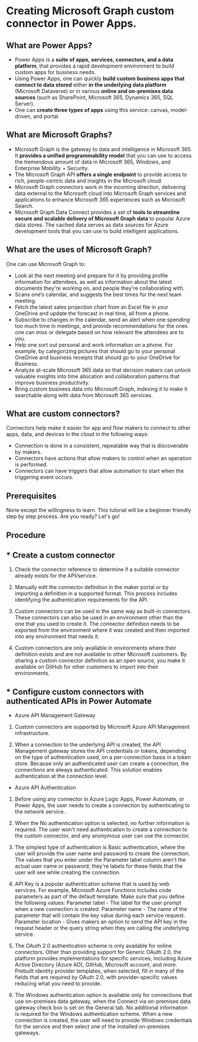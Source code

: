 # Creating Microsoft Graph custom connector in Power Apps.

## What are Power Apps?
* Power Apps is a **suite of apps, services, connectors, and a data platform**, that provides a rapid development environment to build custom apps for business needs. 
* Using Power Apps, one can quickly **build custom business apps that connect to data stored** either **in the underlying data platform** (Microsoft Dataverse) or in various **online and on-premises data sources** (such as SharePoint, Microsoft 365, Dynamics 365, SQL Server). 
* One can **create three types of apps** using this service: canvas, model-driven, and portal. 

## What are Microsoft Graphs?
* Microsoft Graph is the gateway to data and intelligence in Microsoft 365. It **provides a unified programmability model** that you can use to access the tremendous amount of data in Microsoft 365, Windows, and Enterprise Mobility + Security.
* The Microsoft Graph API **offers a single endpoint** to provide access to rich, people-centric data and insights in the Microsoft cloud.
* Microsoft Graph connectors work in the incoming direction, delivering data external to the Microsoft cloud into Microsoft Graph services and applications to enhance Microsoft 365 experiences such as Microsoft Search.
* Microsoft Graph Data Connect provides a set of **tools to streamline secure and scalable delivery of Microsoft Graph data** to popular Azure data stores. The cached data serves as data sources for Azure development tools that you can use to build intelligent applications.

## What are the uses of Microsoft Graph?
One can use Microsoft Graph to:
* Look at the next meeting and prepare for it by providing profile information for attendees, as well as information about the latest documents they're working on, and people they're collaborating with.
* Scans one’s calendar, and suggests the best times for the next team meeting.
* Fetch the latest sales projection chart from an Excel file in your OneDrive and update the forecast in real time, all from a phone.
* Subscribe to changes in the calendar, send an alert when one spending too much time in meetings, and provide recommendations for the ones one can miss or delegate based on how relevant the attendees are to you.
* Help one sort out personal and work information on a phone. For example, by categorizing pictures that should go to your personal OneDrive and business receipts that should go to your OneDrive for Business.
* Analyze at-scale Microsoft 365 data so that decision makers can unlock valuable insights into time allocation and collaboration patterns that improve business productivity.
* Bring custom business data into Microsoft Graph, indexing it to make it searchable along with data from Microsoft 365 services.

## What are custom connectors?
Connectors help make it easier for app and flow makers to connect to other apps, data, and devices in the cloud in the following ways:
* Connection is done in a consistent, repeatable way that is discoverable by makers.
* Connectors have actions that allow makers to control when an operation is performed.
* Connectors can have triggers that allow automation to start when the triggering event occurs.

## Prerequisites
None except the willingness to learn. This tutorial will be a beginner friendly step by step process. Are you ready? Let's go!

## Procedure
## * Create a custom connector
1. Check the connector reference to determine if a suitable connector already exists for the API/service.

2. Manually edit the connector definition in the maker portal or by importing a definition in a supported format. This process includes identifying the authentication requirements for the API.

3. Custom connectors can be used in the same way as built-in connectors. These connectors can also be used in an environment other than the one that you used to create it. The connector definition needs to be exported from the environment where it was created and then imported into any environment that needs it. 

4. Custom connectors are only available in environments where their definition exists and are not available to other Microsoft customers. By sharing a custom connector definition as an open source, you make it available on GitHub for other customers to import into their environments. 

## * Configure custom connectors with authenticated APIs in Power Automate

* Azure API Management Gateway

1. Custom connectors are supported by Microsoft Azure API Management infrastructure.

3. When a connection to the underlying API is created, the API Management gateway stores the API credentials or tokens, depending on the type of authentication used, on a per-connection basis in a token store. Because only an authenticated user can create a connection, the connections are always authenticated. This solution enables authentication at the connection level. 

* Azure API Authentication

1. Before using any connector in Azure Logic Apps, Power Automate, or Power Apps, the user needs to create a connection by authenticating to the network service. 

2. When the No authentication option is selected, no further information is required. The user won't need authentication to create a connection to the custom connector, and any anonymous user can use the connector.

3. The simplest type of authentication is Basic authentication, where the user will provide the user name and password to create the connection. The values that you enter under the Parameter label column aren't the actual user name or password; they're labels for these fields that the user will see while creating the connection.

4. API Key is a popular authentication scheme that is used by web services. For example, Microsoft Azure Functions includes code parameters as part of the default template. Make sure that you define the following values:
Parameter label - The label for the user prompt when a new connection is created.
Parameter name - The name of the parameter that will contain the key value during each service request.
Parameter location - Gives makers an option to send the API key in the request header or the query string when they are calling the underlying service.

5. The OAuth 2.0 authentication scheme is only available for online connectors. Other than providing support for Generic OAuth 2.0, the platform provides implementations for specific services, including Azure Active Directory (Azure AD), GitHub, Microsoft account, and more. Prebuilt identity provider templates, when selected, fill in many of the fields that are required by OAuth 2.0, with provider-specific values reducing what you need to provide.

6. The Windows authentication option is available only for connections that use on-premises data gateway, when the Connect via on-premises data gateway check box is set on the General tab. No additional information is required for the Windows authentication scheme. When a new connection is created, the user will need to provide Windows credentials for the service and then select one of the installed on-premises gateways.
